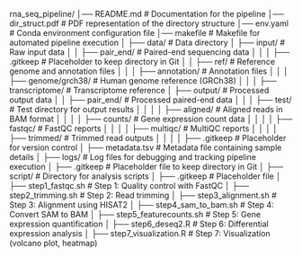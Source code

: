 rna_seq_pipeline/
│── README.md                  # Documentation for the pipeline
│── dir_struct.pdf             # PDF representation of the directory structure
│── env.yaml                   # Conda environment configuration file
│── makefile                   # Makefile for automated pipeline execution
│
├── data/                      # Data directory
│   ├── input/                 # Raw input data
│   │   ├── pair_end/          # Paired-end sequencing data
│   │   │   ├── .gitkeep       # Placeholder to keep directory in Git
│   │   ├── ref/               # Reference genome and annotation files
│   │   │   ├── annotation/    # Annotation files
│   │   │   ├── genome/grch38/ # Human genome reference (GRCh38)
│   │   │   ├── transcriptome/ # Transcriptome reference
│   ├── output/                # Processed output data
│   │   ├── pair_end/          # Processed paired-end data
│   │   │   ├── test/          # Test directory for output results
│   │   │   │   ├── aligned/   # Aligned reads in BAM format
│   │   │   │   ├── counts/    # Gene expression count data
│   │   │   │   ├── fastqc/    # FastQC reports
│   │   │   │   ├── multiqc/   # MultiQC reports
│   │   │   │   ├── trimmed/   # Trimmed read outputs
│   │   │   │   ├── .gitkeep   # Placeholder for version control
│   ├── metadata.tsv           # Metadata file containing sample details
│
├── logs/                      # Log files for debugging and tracking pipeline execution
│   ├── .gitkeep               # Placeholder file to keep directory in Git
│
├── script/                    # Directory for analysis scripts
│   ├── .gitkeep               # Placeholder file
│   ├── step1_fastqc.sh        # Step 1: Quality control with FastQC
│   ├── step2_trimming.sh      # Step 2: Read trimming
│   ├── step3_alignment.sh     # Step 3: Alignment using HISAT2
│   ├── step4_sam_to_bam.sh    # Step 4: Convert SAM to BAM
│   ├── step5_featurecounts.sh # Step 5: Gene expression quantification
│   ├── step6_deseq2.R         # Step 6: Differential expression analysis
│   ├── step7_visualization.R  # Step 7: Visualization (volcano plot, heatmap)
